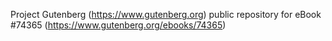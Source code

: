 Project Gutenberg (https://www.gutenberg.org) public repository for eBook #74365 (https://www.gutenberg.org/ebooks/74365)
